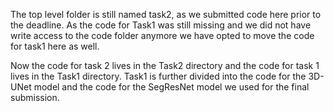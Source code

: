 The top level folder is still named task2, as we submitted code here prior to the deadline. As the code for Task1 was still missing and we did not have write access to the code folder anymore we have opted to move the code for task1 here as well.

Now the code for task 2 lives in the Task2 directory and the code for task 1 lives in the Task1 directory.
Task1 is further divided into the code for the 3D-UNet model and the code for the SegResNet model we used for the final submission.
